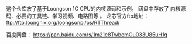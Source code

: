 这个仓库放了基于Loongson 1C CPU的内核源码和示例。 网盘中存放了 内核源码、必要的工具链、学习视频、电路图等 。 龙芯官方ftp地址：  ftp://ftp.loongnix.org/loongsonpi/os/RTThread/ 

百度网盘： https://pan.baidu.com/s/1m21e8TwbemOu033U85uH1g